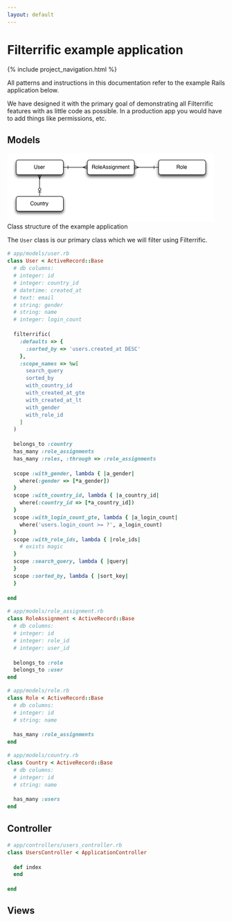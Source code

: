 ```yaml
---
layout: default
---
```


Filterrific example application
===============================

{% include project_navigation.html %}

All patterns and instructions in this documentation refer to the example
Rails application below.

We have designed it with the primary goal of demonstrating all Filterrific features
with as little code as possible. In a production app you would have to add
things like permissions, etc.

Models
------

<img src="/images/example_application_class_structure.png" alt="Example application class structure" class="img-polaroid" />
<div class="img_caption">Class structure of the example application</div>

The `User` class is our primary class which we will filter using Filterrific.

```ruby
# app/models/user.rb
class User < ActiveRecord::Base
  # db columns:
  # integer: id
  # integer: country_id
  # datetime: created_at
  # text: email
  # string: gender
  # string: name
  # integer: login_count

  filterrific(
    :defaults => {
      :sorted_by => 'users.created_at DESC'
    },
    :scope_names => %w[
      search_query
      sorted_by
      with_country_id
      with_created_at_gte
      with_created_at_lt
      with_gender
      with_role_id
    ]
  )

  belongs_to :country
  has_many :role_assignments
  has_many :roles, :through => :role_assignments

  scope :with_gender, lambda { |a_gender|
    where(:gender => [*a_gender])
  }
  scope :with_country_id, lambda { |a_country_id|
    where(:country_id => [*a_country_id])
  }
  scope :with_login_count_gte, lambda { |a_login_count|
    where('users.login_count >= ?', a_login_count)
  }
  scope :with_role_ids, lambda { |role_ids|
    # exists magic
  }
  scope :search_query, lambda { |query|
  }
  scope :sorted_by, lambda { |sort_key|
  }

end
```

```ruby
# app/models/role_assignment.rb
class RoleAssignment < ActiveRecord::Base
  # db columns:
  # integer: id
  # integer: role_id
  # integer: user_id

  belongs_to :role
  belongs_to :user
end
```

```ruby
# app/models/role.rb
class Role < ActiveRecord::Base
  # db columns:
  # integer: id
  # string: name

  has_many :role_assignments
end
```

```ruby
# app/models/country.rb
class Country < ActiveRecord::Base
  # db columns:
  # integer: id
  # string: name

  has_many :users
end
```

Controller
----------

```ruby
# app/controllers/users_controller.rb
class UsersController < ApplicationController

  def index
  end

end
```

Views
-----

